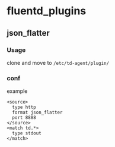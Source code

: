 # fluentd_plugins
## json_flatter
### Usage
clone and move to ```/etc/td-agent/plugin/```
### conf
example
```
<source>
  type http
  format json_flatter
  port 8888
</source>
<match td.*>
  type stdout
</match>
```

